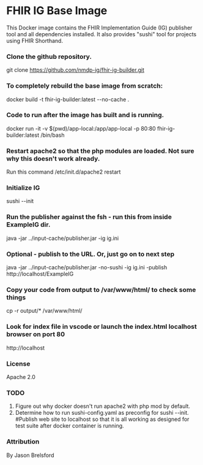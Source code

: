 # FHIR IG Base Image
This Docker image contains the FHIR Implementation Guide (IG) publisher tool and all dependencies installed. It also provides "sushi" tool for projects using FHIR Shorthand.
### Clone the github repository. 
git clone https://github.com/nmdp-ig/fhir-ig-builder.git
### To completely rebuild the base image from scratch:
docker build -t fhir-ig-builder:latest --no-cache .
### Code to run after the image has built and is running. 
docker run -it -v $(pwd)/app-local:/app/app-local -p 80:80 fhir-ig-builder:latest /bin/bash 
### Restart apache2 so that the php modules are loaded.  Not sure why this doesn't work already.
Run this command /etc/init.d/apache2 restart
### Initialize IG 
sushi --init 
### Run the publisher against the fsh - run this from inside ExampleIG dir.
java -jar ../input-cache/publisher.jar -ig ig.ini
### Optional - publish to the URL.  Or, just go on to next step
java -jar ../input-cache/publisher.jar -no-sushi -ig ig.ini -publish http://localhost/ExampleIG
### Copy your code from output to /var/www/html/ to check some things
cp -r output/* /var/www/html/
### Look for index file in vscode or launch the index.html localhost browser on port 80
http://localhost 

### License
Apache 2.0

### TODO
1.    Figure out why docker doesn't run apache2 with php mod by default.  
2.    Determine how to run sushi-config.yaml as preconfig for sushi --init.  #Publish web site to localhost so that it is all working as designed for test suite after docker container is running. 

### Attribution
By Jason Brelsford
